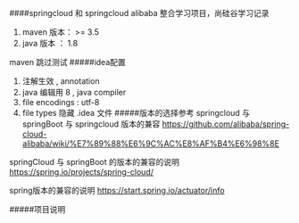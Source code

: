 ####springcloud 和 springcloud alibaba 整合学习项目，尚硅谷学习记录
1. maven 版本： >= 3.5
2. java 版本 ： 1.8

maven 跳过测试 
#####idea配置
1. 注解生效  , annotation 
2. java 编辑用 8 , java compiler
3. file encodings : utf-8
4. file types 隐藏 .idea 文件
#####版本的选择参考
springcloud 与 springBoot 与 springcloud 版本的兼容
https://github.com/alibaba/spring-cloud-alibaba/wiki/%E7%89%88%E6%9C%AC%E8%AF%B4%E6%98%8E

springCloud 与 springBoot 的版本的兼容的说明
https://spring.io/projects/spring-cloud/

spring版本的兼容的说明
https://start.spring.io/actuator/info

#####项目说明

